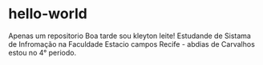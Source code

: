 # hello-world
Apenas um repositorio
Boa tarde sou kleyton leite!
Estudande de Sistama de Infromação na Faculdade Estacio campos Recife - abdias de Carvalhos
estou no 4° periodo.
